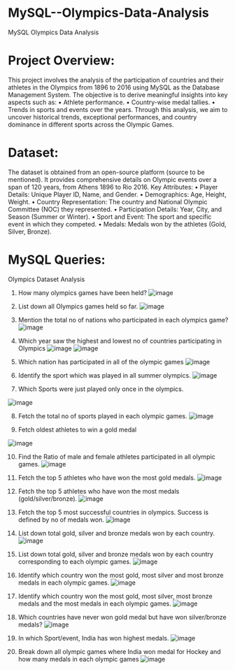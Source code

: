# MySQL--Olympics-Data-Analysis
MySQL Olympics Data Analysis

# Project Overview:
This project involves the analysis of the participation of countries and their athletes in the Olympics from 1896 to 2016 using MySQL as the Database Management System. The objective is to derive meaningful insights into key aspects such as:
•	Athlete performance.
•	Country-wise medal tallies.
•	Trends in sports and events over the years.
Through this analysis, we aim to uncover historical trends, exceptional performances, and country dominance in different sports across the Olympic Games.

# Dataset:
The dataset is obtained from an open-source platform (source to be mentioned). It provides comprehensive details on Olympic events over a span of 120 years, from Athens 1896 to Rio 2016.
Key Attributes:
•	Player Details: Unique Player ID, Name, and Gender.
•	Demographics: Age, Height, Weight.
•	Country Representation: The country and National Olympic Committee (NOC) they represented.
•	Participation Details: Year, City, and Season (Summer or Winter).
•	Sport and Event: The sport and specific event in which they competed.
•	Medals: Medals won by the athletes (Gold, Silver, Bronze).

# MySQL Queries:
Olympics Dataset Analysis
1. How many olympics games have been held?
 ![image](https://github.com/user-attachments/assets/90a74bff-3f5f-488e-9065-083f99590ae5)

2. List down all Olympics games held so far.
 ![image](https://github.com/user-attachments/assets/84bd5b19-ab2a-4a84-a0a3-51efb6ce4f4d)

3. Mention the total no of nations who participated in each olympics game?
 ![image](https://github.com/user-attachments/assets/9f698116-e171-4fb8-aad2-cff507b6f556)
 
4. Which year saw the highest and lowest no of countries participating in Olympics
 ![image](https://github.com/user-attachments/assets/0f94c06d-d907-4bab-9fa4-f66ff240b34a)
 ![image](https://github.com/user-attachments/assets/67b6700e-364f-485e-bb0c-36ba335157ca)

5. Which nation has participated in all of the olympic games
![image](https://github.com/user-attachments/assets/e7575f4e-1b3b-44ff-ad41-458ebf23cb47)

6. Identify the sport which was played in all summer olympics.
![image](https://github.com/user-attachments/assets/a3b8fc08-ebf0-4b82-8338-2eace9374ea9)

7. Which Sports were just played only once in the olympics.

![image](https://github.com/user-attachments/assets/f8c8fdce-5ea3-406e-ab24-e4806f77b83f)

8. Fetch the total no of sports played in each olympic games.
 ![image](https://github.com/user-attachments/assets/d3a960b8-0f71-4c47-966e-288f7136a036)

9. Fetch oldest athletes to win a gold medal

 ![image](https://github.com/user-attachments/assets/98ed09e0-573b-40f7-a299-99de855d52ea)

10. Find the Ratio of male and female athletes participated in all olympic games.
 ![image](https://github.com/user-attachments/assets/f5539921-468b-432b-9d23-718a0f0383e4)

11. Fetch the top 5 athletes who have won the most gold medals.
 ![image](https://github.com/user-attachments/assets/5673c919-b41b-44bf-8652-68c679e22dfb)

12. Fetch the top 5 athletes who have won the most medals (gold/silver/bronze).
 ![image](https://github.com/user-attachments/assets/f1f99364-eee1-4a1a-bb06-27b4b02c57b0)

13. Fetch the top 5 most successful countries in olympics. Success is defined by no of medals won.
 ![image](https://github.com/user-attachments/assets/0431e412-fa87-4cec-9002-f64fd25a3604)

14. List down total gold, silver and bronze medals won by each country.
 ![image](https://github.com/user-attachments/assets/5f56c0ff-8727-4388-9e24-7165cbd5fe7f)

15. List down total gold, silver and bronze medals won by each country corresponding to each olympic games.
 ![image](https://github.com/user-attachments/assets/54d712c6-8b5c-4b9e-b6fb-477e66b64d99)

16. Identify which country won the most gold, most silver and most bronze medals in each olympic games.
 ![image](https://github.com/user-attachments/assets/ca8490dc-a671-40f0-9301-6459f5af98a5)

17. Identify which country won the most gold, most silver, most bronze medals and the most medals in each olympic games.
 ![image](https://github.com/user-attachments/assets/2910bb21-1040-4212-8967-0ebe75a83a0a)

18. Which countries have never won gold medal but have won silver/bronze medals?
 ![image](https://github.com/user-attachments/assets/36c4ddab-95ca-494d-bd5c-08c5e7f50ef3)

19. In which Sport/event, India has won highest medals.
 ![image](https://github.com/user-attachments/assets/e0965b17-6606-4ebb-a1b4-0f3db43017eb)

20. Break down all olympic games where India won medal for Hockey and how many medals in each olympic games
 ![image](https://github.com/user-attachments/assets/5e2dd743-4799-4d02-a839-8cd55c81ea0f)











